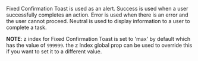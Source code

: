 
Fixed Confirmation Toast is used as an alert. Success is used when a user successfully completes an action. Error is used when there is an error and the user cannot proceed. Neutral is used to display information to a user to complete a task.

**NOTE**: z index for Fixed Confirmation Toast is set to 'max' by default which has the value of `999999`. the z Index global prop can be used to override this if you want to set it to a different value.
